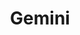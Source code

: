 ---
blog: https://medium.com/gemini/
facebook: https://facebook.com/GeminiTrust
instagram: https://instagram.com/gemini
linkedin: https://linkedin.com/company/gemini-com
logohandle: gemini
sort: gemini
title: Gemini
twitter: https://x.com/gemini
website: https://gemini.com/
youtube: https://youtube.com/channel/UC74DnUPOegIgamWDcDO3_PQ
---